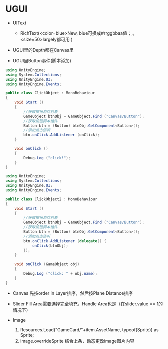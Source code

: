 # UGUI
- UIText
	- RichText(<color=blue>New</color>, blue可换成#rrggbbaa值；<b></b>,<i></i>,<size=50>largely</size>都可用 )  

- UGUI里的Depth都在Canvas里
- UGUI里Button事件(脚本添加) 

```C#
using UnityEngine;
using System.Collections;
using UnityEngine.UI;
using UnityEngine.Events;

public class ClickObject : MonoBehaviour
{
    void Start ()
    {
        //获取按钮游戏对象
        GameObject btnObj = GameObject.Find ("Canvas/Button");
        //获取按钮脚本组件
        Button btn = (Button) btnObj.GetComponent<Button>();
        //添加点击侦听
        btn.onClick.AddListener (onClick);
    }

    void onClick ()
    {
        Debug.Log ("click!");
    }
}
```

```C#
using UnityEngine;
using System.Collections;
using UnityEngine.UI;
using UnityEngine.Events;

public class ClickObject2 : MonoBehaviour
{
    void Start ()
    {
        //获取按钮游戏对象
        GameObject btnObj = GameObject.Find ("Canvas/Button");
        //获取按钮脚本组件
        Button btn = (Button) btnObj.GetComponent<Button>();
        //添加点击侦听
        btn.onClick.AddListener (delegate() {
            onClick(btnObj);
        });
    }
    
    void onClick (GameObject obj)
    {
        Debug.Log ("click: " + obj.name);
    }
}
```
- Canvas
  先按order in Layer排序，然后按Plane Distance排序
  
- Slider
  Fill Area需要选择完全填充，Handle Area也是（在slider.value == 1的情况下）
  
- Image
  1. Resources.Load("GameCard/"+item.AssetName, typeof(Sprite)) as Sprite;
  2. image.overrideSprite 结合上条，动态更改image图片内容


